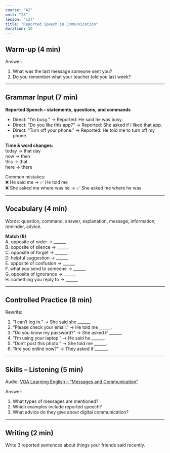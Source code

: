 ```yaml
---
course: "A2"
unit: "28"
lesson: "137"
title: "Reported Speech in Communication"
duration: 30
---
```


## Warm-up (4 min)
Answer:
1. What was the last message someone sent you?  
2. Do you remember what your teacher told you last week?  

-------
## Grammar Input (7 min)
**Reported Speech – statements, questions, and commands**  
- Direct: “I’m busy.” → Reported: He said he was busy.  
- Direct: “Do you like this app?” → Reported: She asked if I liked that app.  
- Direct: “Turn off your phone.” → Reported: He told me to turn off my phone.  

**Time & word changes:**  
today → that day  
now → then  
this → that  
here → there  

Common mistakes:  
❌ He said me → ✅ He told me  
❌ She asked me where was he → ✅ She asked me where he was  

-------
## Vocabulary (4 min)
Words: question, command, answer, explanation, message, information, reminder, advice.  

**Match (8)**  
A. opposite of order → ______  
B. opposite of silence → ______  
C. opposite of forget → ______  
D. helpful suggestion → ______  
E. opposite of confusion → ______  
F. what you send to someone → ______  
G. opposite of ignorance → ______  
H. something you reply to → ______  

-------
## Controlled Practice (8 min)
Rewrite:  
1. “I can’t log in.” → She said she ______.  
2. “Please check your email.” → He told me ______.  
3. “Do you know my password?” → She asked if ______.  
4. “I’m using your laptop.” → He said he ______.  
5. “Don’t post this photo.” → She told me ______.  
6. “Are you online now?” → They asked if ______.  

-------
## Skills – Listening (5 min)
Audio: [VOA Learning English – “Messages and Communication”](https://learningenglish.voanews.com/)  

Answer:  
1. What types of messages are mentioned?  
2. Which examples include reported speech?  
3. What advice do they give about digital communication?  

-------
## Writing (2 min)
Write 3 reported sentences about things your friends said recently.
